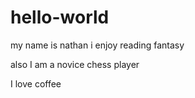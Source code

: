 # hello-world

my name is nathan i enjoy reading fantasy

also I am a novice chess player

I love coffee
